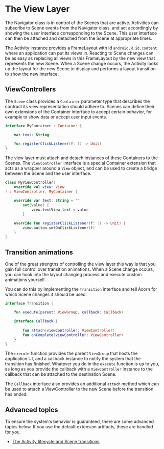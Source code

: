 # The View Layer

The Navigator class is in control of the Scenes that are active.
Activities can subscribe to Scene events from the Navigator class, and act 
accordingly by showing the user interface corresponding to the Scene.
This user interface can then be attached and detached from the Scene at
appropriate times.

The Activity instance provides a FrameLayout with id `android.R.id.content` 
where an application can put its views in.
Reacting to Scene changes can be as easy as replacing all views in this 
FrameLayout by the new view that represents the new Scene.
When a Scene change occurs, the Activity looks up the layout for the new Scene
to display and performs a layout transition to show the new interface.

## ViewControllers

The `Scene` class provides a `Container` parameter type that describes the 
contract its view representation should adhere to.
Scenes can define their own extensions of the Container interface to accept 
certain behavior, for example to show data or accept user input events.

```kotlin
interface MyContainer : Container {

    var text: String
    
    fun registerClickListener(f: () -> Unit)
}
```

The view layer must attach and detach instances of these Containers to the 
Scenes.
The `ViewController` interface is a special Container extension that acts as a 
wrapper around a `View` object, and can be used to create a bridge between the
Scene and the user interface.

```kotlin
class MyViewController(
    override val view: View
) : ViewController, MyContainer {

    override var text: String = ""
        set(value) {
            view.textView.text = value
        }
        
    override fun registerClickListener(f: () -> Unit) {
        view.button.setOnClickListener(f)
    }
}
```

## Transition animations

One of the great strengths of controlling the view layer this way is that you
gain full control over transition animations.
When a Scene change occurs, you can hook into the layout changing process and 
execute custom animations yourself.

You can do this by implementing the `Transition` interface and tell Acorn for 
which Scene changes it should be used.

```kotlin
interface Transition {

    fun execute(parent: ViewGroup, callback: Callback)

    interface Callback {
    
        fun attach(viewController: ViewController)
        fun onComplete(viewController: ViewController)
    }
}
```

The `execute` function provides the parent `ViewGroup` that hosts the 
application UI, and a callback instance to notify the system that the transition 
has finished.
Whatever you do in the `execute` function is up to you, as long as you provide
the callback with a `ViewController` instance to the callback that can be 
attached to the destination Scene.

The `Callback` interface also provides an additional `attach` method which can
be used to attach a ViewController to the new Scene before the transition has
ended.

## Advanced topics

To ensure the system's behavior is guaranteed, there are some advanced topics
below.
If you use the default extension artifacts, these are handled for you.

 - [The Activity lifecycle and Scene transitions](the_activity_lifecycle_and_scene_transitions)